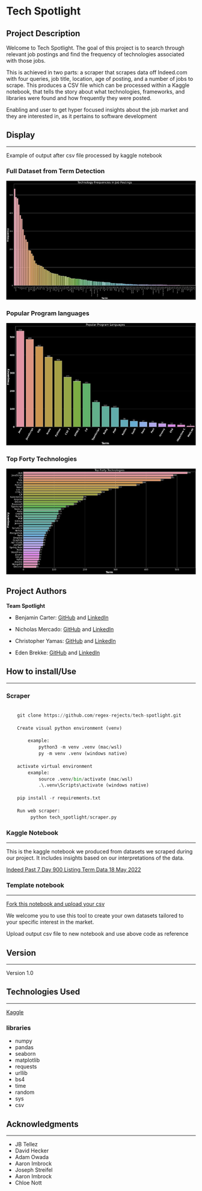 # Tech Spotlight

## Project Description

Welcome to Tech Spotlight. The goal of this project is to search through relevant job postings and find the frequency of technologies associated with those jobs.

This is achieved in two parts: a scraper that scrapes data off Indeed.com with four queries, job title, location, age of posting, and a number of jobs to scrape. This produces a CSV file which can be processed within a  Kaggle notebook, that tells the story about what technologies, frameworks, and libraries were found and how frequently they were posted.

Enabling and user to get hyper focused insights about the job market and they are interested in, as it pertains to software development

## Display
___

Example of output after csv file processed by kaggle notebook

### Full Dataset from Term Detection

![Technology_Frequencies_full_dataset](assets/Technology_Frequencies_full_dataset.JPG)

### Popular Program languages

![Popular_Program_lang](assets/Popular_Program_lang.JPG)

### Top Forty Technologies

![Top_Forty_Tech](assets/Top_Forty_Tech.JPG)

## Project Authors

**Team Spotlight**

- Benjamin Carter: [GitHub](https://github.com/MotoBenny) and [LinkedIn](https://www.linkedin.com/in/benjamin-carter-dev/)

- Nicholas Mercado: [GitHub](https://github.com/Nicholas-Mercado) and [LinkedIn](https://www.linkedin.com/in/nicholasmercado/)

- Christopher Yamas: [GitHub](https://github.com/chrisyamas)  and [LinkedIn](https://www.linkedin.com/in/chrisyamas/)

- Eden Brekke: [GitHub](https://github.com/eden-brekke) and [LinkedIn](https://www.linkedin.com/in/eden-brekke/)

## How to install/Use
___

### Scraper

```py

    git clone https://github.com/regex-rejects/tech-spotlight.git

    Create visual python environment (venv)

        example:
            python3 -m venv .venv (mac/wsl)
            py -m venv .venv (windows native)

    activate virtual environment
        example:
            source .venv/bin/activate (mac/wsl)
            .\.venv\Scripts\activate (windows native)

    pip install -r requirements.txt

    Run web scraper:
         python tech_spotlight/scraper.py

```

### Kaggle Notebook
___

This is the kaggle notebook we produced from datasets we scraped during our project. It includes insights based on our interpretations of the data.  

[Indeed Past 7 Day 900 Listing Term Data 18 May 2022](https://www.kaggle.com/code/edenbrekke/tech-spotlight-indeed-data-18may2022/notebook)

###  Template notebook
___

[Fork this notebook and upload your csv](https://www.kaggle.com/code/edenbrekke/tech-spotlight-indeed-web-scraper-template/notebook)

We welcome you to use this tool to create your own datasets tailored to your specific interest in the market. 

Upload output csv file to new notebook and use above code as reference

## Version
___

Version 1.0

## Technologies Used
___

[Kaggle](https://www.kaggle.com/)

### libraries

- numpy
- pandas
- seaborn
- matplotlib
- requests
- urllib
- bs4
- time
- random
- sys
- csv

## Acknowledgments
___

- JB Tellez
- David Hecker
- Adam Owada
- Aaron Imbrock
- Joseph Streifel
- Aaron Imbrock
- Chloe Nott

